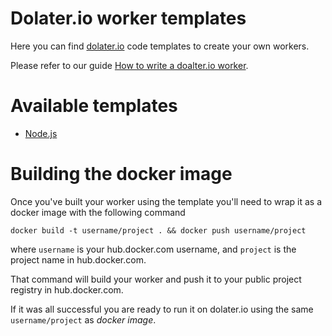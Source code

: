 # Dolater.io worker templates

Here you can find [dolater.io](http//dolater.io) code templates to create your own workers.

Please refer to our guide [How to write a doalter.io worker](https://github.com/dolaterio/docs/blob/master/write_your_worker.md).

# Available templates

+ [Node.js](nodejs)

# Building the docker image

Once you've built your worker using the template you'll need to wrap it as a docker image with the following command

```
docker build -t username/project . && docker push username/project
```

where `username` is your hub.docker.com username, and `project` is the project name in hub.docker.com.

That command will build your worker and push it to your public project registry in hub.docker.com.

If it was all successful you are ready to run it on dolater.io using the same `username/project` as _docker image_.
